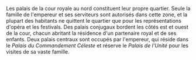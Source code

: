 Les palais de la cour royale au nord constituent leur propre quartier. Seule la famille de l'empereur et ses serviteurs sont autorisés dans cette zone, et la plupart des habitants ne quittent le quartier que pour les représentations d'opéra et les festivals. Des palais conjugaux bordent les côtés est et ouest de la cour, chacun abritant la résidence d'un partenaire royal et de ses enfants. Deux palais centraux sont occupés par l'empereur, qui réside dans le _Palais du Commandement Céleste_ et réserve le _Palais de l'Unité_ pour les visites de sa vaste famille.